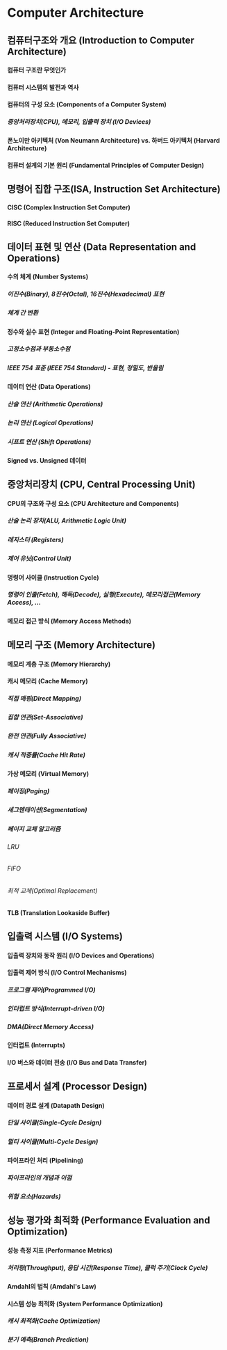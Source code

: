 # Computer Architecture
## 컴퓨터구조와 개요 (Introduction to Computer Architecture)
#### 컴퓨터 구조란 무엇인가
#### 컴퓨터 시스템의 발전과 역사
#### 컴퓨터의 구성 요소 (Components of a Computer System)
##### 중앙처리장치(CPU), 메모리, 입출력 장치 (I/O Devices)
#### 폰노이만 아키텍처 (Von Neumann Architecture) vs. 하버드 아키텍처 (Harvard Architecture)
#### 컴퓨터 설계의 기본 원리 (Fundamental Principles of Computer Design)

## 명령어 집합 구조(ISA, Instruction Set Architecture)
#### CISC (Complex Instruction Set Computer)
#### RISC (Reduced Instruction Set Computer)

## 데이터 표현 및 연산 (Data Representation and Operations)
#### 수의 체계 (Number Systems)
##### 이진수(Binary), 8진수(Octal), 16진수(Hexadecimal) 표현
##### 체계 간 변환

#### 정수와 실수 표현 (Integer and Floating-Point Representation)
##### 고정소수점과 부동소수점
##### IEEE 754 표준 (IEEE 754 Standard) - 표현, 정밀도, 반올림
#### 데이터 연산 (Data Operations)
##### 산술 연산 (Arithmetic Operations)
##### 논리 연산 (Logical Operations)
##### 시프트 연산 (Shift Operations)
#### Signed vs. Unsigned 데이터

## 중앙처리장치 (CPU, Central Processing Unit)
#### CPU의 구조와 구성 요소 (CPU Architecture and Components)

##### 산술 논리 장치(ALU, Arithmetic Logic Unit)
##### 레지스터 (Registers)
##### 제어 유닛(Control Unit)

#### 명령어 사이클 (Instruction Cycle)
##### 명령어 인출(Fetch), 해독(Decode), 실행(Execute), 메모리접근(Memory Access), ...

#### 메모리 접근 방식 (Memory Access Methods)

## 메모리 구조 (Memory Architecture)
#### 메모리 계층 구조 (Memory Hierarchy)
#### 캐시 메모리 (Cache Memory)

##### 직접 매핑(Direct Mapping)
##### 집합 연관(Set-Associative)
##### 완전 연관(Fully Associative)
##### 캐시 적중률(Cache Hit Rate)

#### 가상 메모리 (Virtual Memory)

##### 페이징(Paging)
##### 세그멘테이션(Segmentation)
##### 페이지 교체 알고리즘
###### LRU
###### FIFO
###### 최적 교체(Optimal Replacement)

#### TLB (Translation Lookaside Buffer)

## 입출력 시스템 (I/O Systems)

#### 입출력 장치와 동작 원리 (I/O Devices and Operations)
#### 입출력 제어 방식 (I/O Control Mechanisms)

##### 프로그램 제어(Programmed I/O)
##### 인터럽트 방식(Interrupt-driven I/O)
##### DMA(Direct Memory Access)

#### 인터럽트 (Interrupts)
#### I/O 버스와 데이터 전송 (I/O Bus and Data Transfer)

## 프로세서 설계 (Processor Design)

#### 데이터 경로 설계 (Datapath Design)

##### 단일 사이클(Single-Cycle Design)
##### 멀티 사이클(Multi-Cycle Design)

#### 파이프라인 처리 (Pipelining)
##### 파이프라인의 개념과 이점
##### 위험 요소(Hazards)

## 성능 평가와 최적화 (Performance Evaluation and Optimization)

#### 성능 측정 지표 (Performance Metrics)

##### 처리량(Throughput), 응답 시간(Response Time), 클럭 주기(Clock Cycle)

#### Amdahl의 법칙 (Amdahl's Law)

#### 시스템 성능 최적화 (System Performance Optimization)

##### 캐시 최적화(Cache Optimization)
##### 분기 예측(Branch Prediction)